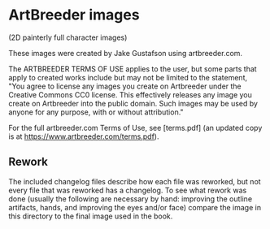 # ArtBreeder images
(2D painterly full character images)

These images were created by Jake Gustafson using artbreeder.com.

The ARTBREEDER TERMS OF USE applies to the user, but some parts that
apply to created works include but may not be limited to the statement,
"You agree to license any images you create on Artbreeder under the
Creative Commons CC0 license. This effectively releases any image you
create on Artbreeder into the public domain. Such images may be used by
anyone for any purpose, with or without attribution."

For the full artbreeder.com Terms of Use, see [terms.pdf]
(an updated copy is at <https://www.artbreeder.com/terms.pdf>).


## Rework
The included changelog files describe how each file was reworked, but
not every file that was reworked has a changelog. To see what rework
was done (usually the following are necessary by hand: improving the
outline artifacts, hands, and improving the eyes and/or face) compare
the image in this directory to the final image used in the book.
